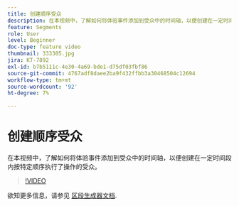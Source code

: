 ```yaml
---
title: 创建顺序受众
description: 在本视频中，了解如何将体验事件添加到受众中的时间轴，以便创建在一定时间段内按特定顺序执行了操作的受众。
feature: Segments
role: User
level: Beginner
doc-type: feature video
thumbnail: 333305.jpg
jira: KT-7892
exl-id: b7b5111c-4e30-4a69-bde1-d75df03fbf86
source-git-commit: 4767adf8daee2ba9f432ffbb3a30468504c12694
workflow-type: tm+mt
source-wordcount: '92'
ht-degree: 7%

---
```


# 创建顺序受众

在本视频中，了解如何将体验事件添加到受众中的时间轴，以便创建在一定时间段内按特定顺序执行了操作的受众。

>[!VIDEO](https://video.tv.adobe.com/v/333305/?quality=12&learn=on)

欲知更多信息，请参见 [区段生成器文档](https://experienceleague.adobe.com/docs/experience-platform/segmentation/ui/segment-builder.html).
